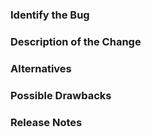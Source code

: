 <!-- Use a clear and descriptive title for the issue to identify the problem.
-->

### Identify the Bug
<!--
Link to the issue describing the bug that you're fixing.

If there is not yet an issue for your bug, please open a new issue and then
link to that issue in your pull request.
Note: In some cases, one person's "bug" is another person's "feature." If the
pull request does not address an existing issue with the "bug" label, the
maintainers have the final say on whether the current behavior is a bug.
-->

### Description of the Change
<!--
We must be able to understand your change from this description. If we can't
get a good idea of what the code will be doing from the description here, the
pull request may be closed.
-->

### Alternatives
<!--
Explain what other alternates were considered and why the proposed version was
selected.
-->

### Possible Drawbacks
<!--
What are the possible side effects or negative impacts of the code change?
-->

### Release Notes
<!--
Please describe the change in a single line that explains this fix in terms
that a user can understand. This text will be used in Perke's release notes.

If this change is not user-facing or notable enough to be included in release
notes you may use the strings "Not applicable" or "N/A" here.

Examples:
- The GitHub package now allows you to add co-authors to commits.
- Fixed an issue with TextRank.
-->
